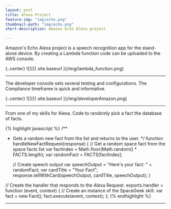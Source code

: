 ```yaml
---
layout: post
title: Alexa Project
feature-img: "img/echo.png"
thumbnail-path: "img/echo.png"
short-description: Amazon Echo Alexa project

---
```

Amazon's Echo Alexa project is a speech recognition app for the stand-alone device. 
By creating a Lambda function code can be uploaded to the AWS console.

{:.center}
![]({{ site.baseurl }}/img/lambda_function.png)

---
The developer console sets several testing and configurations. The Compliance timeframe is quick and informative. 

{:.center}
![]({{ site.baseurl }}/img/developerAmazon.png)

---
From one of my skills for Alexa. Code to randomly pick a fact the database of facts.

{% highlight javascript %}
/**
 * Gets a random new fact from the list and returns to the user.
 */
function handleNewFactRequest(response) {
    // Get a random space fact from the space facts list
    var factIndex = Math.floor(Math.random() * FACTS.length);
    var randomFact = FACTS[factIndex];

    // Create speech output
    var speechOutput = "Here's your fact: " + randomFact;
    var cardTitle = "Your Fact";
    response.tellWithCard(speechOutput, cardTitle, speechOutput);
}

// Create the handler that responds to the Alexa Request.
exports.handler = function (event, context) {
    // Create an instance of the SpaceGeek skill.
    var fact = new Fact();
    fact.execute(event, context);
};
{% endhighlight %}

---